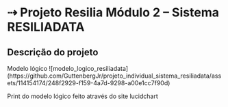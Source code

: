 <h1> ⇢ Projeto Resilia Módulo 2 – Sistema RESILIADATA </h1>

<h2>Descrição do projeto</h2
- Realização da modelagem lógica de dados para o sistema RESILIADATA, que auxiliará na avaliação das tecnologias utilizadas pelas empresas parceiras e seus colaboradores.

<h2>Modelo lógico</h2>
![modelo_logico_resiliadata](https://github.com/GuttenbergJr/projeto_individual_sistema_resiliadata/assets/114154174/248f2929-f159-4a7d-9298-a00e1cc7f90d)
<p>Print do modelo lógico feito através do site lucidchart</p>
